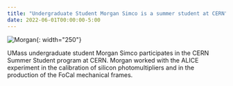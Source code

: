 ```yaml
---
title: "Undergraduate Student Morgan Simco is a summer student at CERN"
date: 2022-06-01T00:00:00-5:00
---
```

![Morgan](http://people.umass.edu/rclsa/images/morgan_cern.jpg){: width="250"}

UMass undergraduate student Morgan Simco participates in the CERN Summer Student program at CERN. Morgan worked with the ALICE experiment in the calibration of silicon photomultipliers and in the production of the FoCal mechanical frames.
